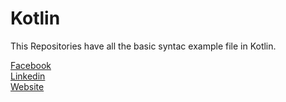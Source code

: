 <h1> Kotlin </h1>
This Repositories have all the basic syntac example file  in Kotlin.

<a href="https://www.facebook.com/profile.php?id=100008284276018">Facebook</a>
<br>
<a href ="https://www.linkedin.com/in/ruwan-bandara-635b15163/">Linkedin</a>
<br>
<a href ="https://ruwanbandara.github.io/personal_web_site/#">Website</a>
